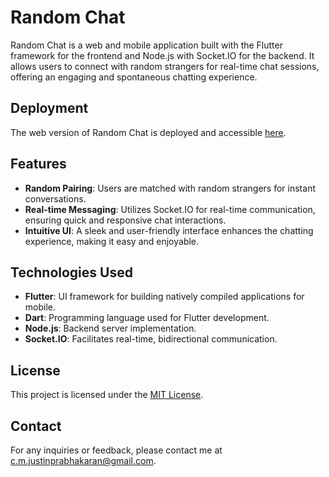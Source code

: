 # Random Chat

Random Chat is a web and mobile application built with the Flutter framework for the frontend and Node.js with Socket.IO for the backend. It allows users to connect with random strangers for real-time chat sessions, offering an engaging and spontaneous chatting experience.

## Deployment

The web version of Random Chat is deployed and accessible [here](https://justin-prabhakaran.github.io/randomchat.github.io/).

## Features

- **Random Pairing**: Users are matched with random strangers for instant conversations.
- **Real-time Messaging**: Utilizes Socket.IO for real-time communication, ensuring quick and responsive chat interactions.
- **Intuitive UI**: A sleek and user-friendly interface enhances the chatting experience, making it easy and enjoyable.

## Technologies Used

- **Flutter**: UI framework for building natively compiled applications for mobile.
- **Dart**: Programming language used for Flutter development.
- **Node.js**: Backend server implementation.
- **Socket.IO**: Facilitates real-time, bidirectional communication.



## License

This project is licensed under the [MIT License](LICENSE).

## Contact

For any inquiries or feedback, please contact me at [c.m.justinprabhakaran@gmail.com](mailto:c.m.justinprabhakaran@gmail.com).
